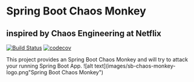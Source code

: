 # Spring Boot Chaos Monkey
## inspired by Chaos Engineering at Netflix

[![Build Status](https://travis-ci.org/MrBW/spring-boot-chaos-monkey.svg?branch=master)](https://travis-ci.org/MrBW/spring-boot-chaos-monkey)
[![codecov](https://codecov.io/gh/MrBW/spring-boot-chaos-monkey/branch/master/graph/badge.svg)](https://codecov.io/gh/MrBW/spring-boot-chaos-monkey)

This project provides an Spring Boot Chaos Monkey and will try to attack your running Spring Boot App.
![alt text](images/sb-chaos-monkey-logo.png"Spring Boot Chaos Monkey")
